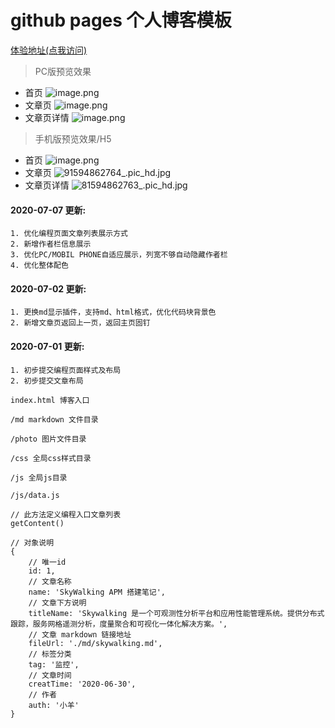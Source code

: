 # github pages 个人博客模板

[体验地址(点我访问)](https://yg-y.github.io)
> PC版预览效果
- 首页
![image.png](http://ww1.sinaimg.cn/large/a760927bgy1ggsjmqxkyhj22yq1gix6p.jpg)
- 文章页
![image.png](http://ww1.sinaimg.cn/large/a760927bgy1ggsjrfx2o4j22tg1f8ndx.jpg)
- 文章页详情
![image.png](http://ww1.sinaimg.cn/large/a760927bgy1ggsjsj10x9j22ta1gyh0e.jpg)

> 手机版预览效果/H5
- 首页
![image.png](http://ww1.sinaimg.cn/large/a760927bgy1ggsk1jmvwyj20uw1hk1kx.jpg)
- 文章页
![91594862764_.pic_hd.jpg](http://ww1.sinaimg.cn/large/a760927bgy1ggsk3t49maj22sq4sw7wi.jpg)
- 文章页详情
![81594862763_.pic_hd.jpg](http://ww1.sinaimg.cn/large/a760927bgy1ggsk43namvj22sq4swx6q.jpg)

#### 2020-07-07 更新:
```
1. 优化编程页面文章列表展示方式
2. 新增作者栏信息展示
3. 优化PC/MOBIL PHONE自适应展示，列宽不够自动隐藏作者栏
4. 优化整体配色
```

#### 2020-07-02 更新:
```
1. 更换md显示插件，支持md、html格式，优化代码块背景色
2. 新增文章页返回上一页，返回主页固钉
```

#### 2020-07-01 更新:
```
1. 初步提交编程页面样式及布局
2. 初步提交文章布局
```

`index.html 博客入口`

`/md markdown 文件目录`

`/photo 图片文件目录`

`/css 全局css样式目录`

`/js 全局js目录`

```
/js/data.js

// 此方法定义编程入口文章列表
getContent()

// 对象说明
{
    // 唯一id
    id: 1,
    // 文章名称
    name: 'SkyWalking APM 搭建笔记',
    // 文章下方说明
    titleName: 'Skywalking 是一个可观测性分析平台和应用性能管理系统。提供分布式跟踪，服务网格遥测分析，度量聚合和可视化一体化解决方案。',
    // 文章 markdown 链接地址
    fileUrl: './md/skywalking.md',
    // 标签分类
    tag: '监控',
    // 文章时间
    creatTime: '2020-06-30',
    // 作者
    auth: '小羊'
}
```